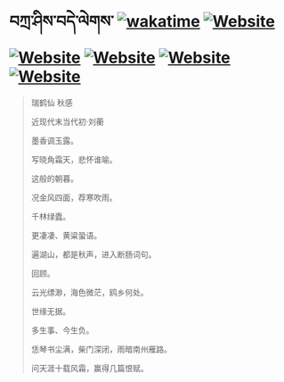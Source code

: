# བཀྲ་ཤིས་བདེ་ལེགས་	[![wakatime](https://wakatime.com/badge/user/5043ee4a-e361-4607-9d47-d557f2005d05.svg)](https://wakatime.com/@5043ee4a-e361-4607-9d47-d557f2005d05)	[![Website](https://img.shields.io/website?label=&up_color=orange&up_message=Tianchi&url=https%3A%2F%2Fshields.io)](https://tianchi.aliyun.com/home/science/scienceDetail?userId=1095279182618)	[![Website](https://img.shields.io/website?label=&up_color=green&up_message=Yuque&url=https%3A%2F%2Fshields.io)](https://www.yuque.com/ivanaxu)	[![Website](https://img.shields.io/website?label=&up_color=yellow&up_message=Leetcode&url=https%3A%2F%2Fshields.io)](https://leetcode.cn/u/ivanaxu)	[![Website](https://img.shields.io/website?label=&up_color=violet&up_message=AIstudio&url=https%3A%2F%2Fshields.io)](https://aistudio.baidu.com/aistudio/personalcenter/thirdview/979775)	[![Website](https://img.shields.io/website?label=&up_color=red&up_message=Gitee&url=https%3A%2F%2Fshields.io)](https://gitee.com/IvanaXu)
> 瑞鹤仙 秋感
>
> 近现代末当代初·刘蘅
>
> 墨香调玉露。
> 
> 写晓角霜天，悲怀谁喻。
> 
> 这般的朝暮。
> 
> 况金风四面，荐寒吹雨。
> 
> 千林绿蠹。
> 
> 更凄凄、黄粱蛩语。
> 
> 遍湖山，都是秋声，进入断肠词句。
> 
> 回顾。
> 
> 云光缥渺，海色微茫，鸥乡何处。
> 
> 世缘无据。
> 
> 多生事、今生负。
> 
> 恁琴书尘满，柴门深闭，雨暗南州雁路。
> 
> 问天涯十载风霜，赢得几篇恨赋。
